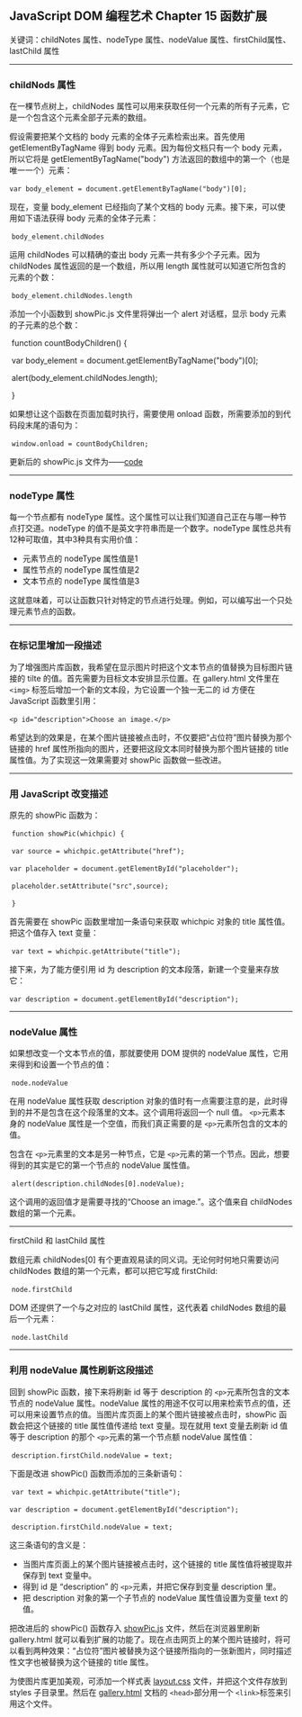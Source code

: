 ## JavaScript DOM 编程艺术 Chapter 15  函数扩展

关键词：childNotes 属性、nodeType 属性、nodeValue 属性、firstChild属性、lastChild 属性

---

### childNods 属性

在一棵节点树上，childNodes 属性可以用来获取任何一个元素的所有子元素，它是一个包含这个元素全部子元素的数组。

假设需要把某个文档的 body 元素的全体子元素检索出来。首先使用 getElementByTagName 得到 body 元素。因为每份文档只有一个 body 元素，所以它将是 getElementByTagName("body") 方法返回的数组中的第一个（也是唯一一个）元素：

​                                `var body_element = document.getElementByTagName("body")[0];`

现在，变量 body_element 已经指向了某个文档的 body 元素。接下来，可以使用如下语法获得 body 元素的全体子元素：

​                                `body_element.childNodes`

运用 childNodes 可以精确的查出 body 元素一共有多少个子元素。因为 childNodes 属性返回的是一个数组，所以用 length 属性就可以知道它所包含的元素的个数：

​                                 `body_element.childNodes.length`

添加一个小函数到 showPic.js 文件里将弹出一个 alert 对话框，显示 body 元素的子元素的总个数：

​                                  function countBodyChildren() {

​                                        var body_element = document.getElementByTagName("body")[0];

​                                        alert(body_element.childNodes.length);

​                                  }

如果想让这个函数在页面加载时执行，需要使用 onload 函数，所需要添加的到代码段末尾的语句为：

​                                   `window.onload = countBodyChildren;`

更新后的 showPic.js 文件为——[code](https://github.com/Virgil0113/JavaScript-Foundation-Notes/blob/master/JavaScriptDomCode/Demo5/scripts/showPic.js)

---

### nodeType 属性

每一个节点都有 nodeType 属性。这个属性可以让我们知道自己正在与哪一种节点打交道。nodeType 的值不是英文字符串而是一个数字。nodeType 属性总共有12种可取值，其中3种具有实用价值：

- 元素节点的 nodeType 属性值是1
- 属性节点的 nodeType 属性值是2
- 文本节点的 nodeType 属性值是3

这就意味着，可以让函数只针对特定的节点进行处理。例如，可以编写出一个只处理元素节点的函数。

---

### 在标记里增加一段描述

为了增强图片库函数，我希望在显示图片时把这个文本节点的值替换为目标图片链接的 tilte 的值。首先需要为目标文本安排显示位置。在 gallery.html 文件里在 `<img>` 标签后增加一个新的文本段，为它设置一个独一无二的 id 方便在 JavaScript 函数里引用：

​                                    `<p id="description">Choose an image.</p>`

希望达到的效果是，在某个图片链接被点击时，不仅要把“占位符”图片替换为那个链接的 href 属性所指向的图片，还要把这段文本同时替换为那个图片链接的 title 属性值。为了实现这一效果需要对 showPic 函数做一些改进。

---

### 用 JavaScript 改变描述

原先的 showPic 函数为：

​                                  `function showPic(whichpic) {`

​                                       `var source = whichpic.getAttribute("href");`

​                                       `var placeholder = document.getElementById("placeholder");`

​                                       `placeholder.setAttribute("src",source);`

​                                 `}`

首先需要在 showPic 函数里增加一条语句来获取 whichpic 对象的 title 属性值。把这个值存入 text 变量：

​                                  `var text = whichpic.getAttribute("title");`

接下来，为了能方便引用 id 为 description 的文本段落，新建一个变量来存放它：

​                                  `var description = document.getElementById("description");`

---

### nodeValue 属性

如果想改变一个文本节点的值，那就要使用 DOM 提供的 nodeValue 属性，它用来得到和设置一个节点的值：

​                                  `node.nodeValue`

在用 nodeValue 属性获取 description 对象的值时有一点需要注意的是，此时得到的并不是包含在这个段落里的文本。这个调用将返回一个 null 值。 `<p>`元素本身的 nodeValue 属性是一个空值，而我们真正需要的是 `<p>`元素所包含的文本的值。

包含在 `<p>`元素里的文本是另一种节点，它是 `<p>`元素的第一个节点。因此，想要得到的其实是它的第一个节点的 nodeValue 属性值。

​                                   `alert(description.childNodes[0].nodeValue);`

这个调用的返回值才是需要寻找的“Choose an image.”。这个值来自 childNodes 数组的第一个元素。

---

firstChild 和 lastChild 属性

数组元素 childNodes[0] 有个更直观易读的同义词。无论何时何地只需要访问 childNodes 数组的第一个元素，都可以把它写成 firstChild:

​                                     `node.firstChild`

DOM 还提供了一个与之对应的 lastChild 属性，这代表着 childNodes 数组的最后一个元素：

​                                     `node.lastChild`

---

### 利用 nodeValue 属性刷新这段描述

回到 showPic 函数，接下来将刷新 id 等于 description 的 `<p>`元素所包含的文本节点的 nodeValue 属性。nodeValue 属性的用途不仅可以用来检索节点的值，还可以用来设置节点的值。当图片库页面上的某个图片链接被点击时，showPic 函数会把这个链接的 title 属性值传递给 text 变量。现在就用 text 变量去刷新 id 值等于 description 的那个 `<p>`元素的第一个节点额 nodeValue 属性值：

​                                     `description.firstChild.nodeValue = text;`

下面是改进 showPic() 函数而添加的三条新语句：

​                                      `var text = whichpic.getAttribute("title");`

​                                      `var description = document.getElementById("description");`

​                                      `description.firstChild.nodeValue = text;`

这三条语句的含义是：

- 当图片库页面上的某个图片链接被点击时，这个链接的 title 属性值将被提取并保存到 text 变量中。
- 得到 id 是 “description” 的 `<p>`元素，并把它保存到变量 description 里。
- 把 description 对象的第一个子节点的 nodeValue 属性值设置为变量 text 的值。

把改进后的 showPic() 函数存入 [showPic.js](https://github.com/Virgil0113/JavaScript-Foundation-Notes/blob/master/JavaScriptDomCode/Demo5/scripts/showPic.js) 文件，然后在浏览器里刷新 gallery.html 就可以看到扩展的功能了。现在点击网页上的某个图片链接时，将可以看到两种效果：“占位符”图片被替换为这个链接所指向的一张新图片，同时描述性文字也被替换为这个链接的 title 属性。

为使图片库更加美观，可添加一个样式表 [layout.css](https://github.com/Virgil0113/JavaScript-Foundation-Notes/blob/master/JavaScriptDomCode/Demo5/styles/layout.css) 文件，并把这个文件存放到 styles 子目录里。然后在 [gallery.html](https://github.com/Virgil0113/JavaScript-Foundation-Notes/blob/master/JavaScriptDomCode/Demo5/gallery.html) 文档的 `<head>`部分用一个 `<link>`标签来引用这个文件。